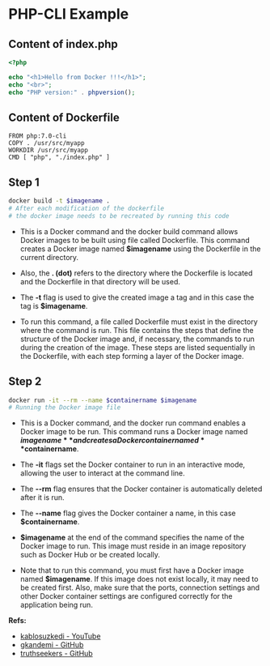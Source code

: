 # PHP-CLI Example

## Content of index.php

```php
<?php

echo "<h1>Hello from Docker !!!</h1>";
echo "<br>";
echo "PHP version:" . phpversion();
```

## Content of Dockerfile

```text
FROM php:7.0-cli
COPY . /usr/src/myapp
WORKDIR /usr/src/myapp
CMD [ "php", "./index.php" ]
```

## Step 1

```bash
docker build -t $imagename .
# After each modification of the dockerfile
# the docker image needs to be recreated by running this code
```

- This is a Docker command and the docker build command allows Docker images to be built using file called Dockerfile. This command creates a Docker image named **$imagename** using the Dockerfile in the current directory.

- Also, the **. (dot)** refers to the directory where the Dockerfile is located and the Dockerfile in that directory will be used.

- The **-t** flag is used to give the created image a tag and in this case the tag is **$imagename**.

- To run this command, a file called Dockerfile must exist in the directory where the command is run. This file contains the steps that define the structure of the Docker image and, if necessary, the commands to run during the creation of the image. These steps are listed sequentially in the Dockerfile, with each step forming a layer of the Docker image.

## Step 2

```bash
docker run -it --rm --name $containername $imagename
# Running the Docker image file
```

- This is a Docker command, and the docker run command enables a Docker image to be run. This command runs a Docker image named **$imagename** and creates a Docker container named **$containername**.

- The **-it** flags set the Docker container to run in an interactive mode, allowing the user to interact at the command line.

- The **--rm** flag ensures that the Docker container is automatically deleted after it is run.

- The **--name** flag gives the Docker container a name, in this case **$containername**.

- **$imagename** at the end of the command specifies the name of the Docker image to run. This image must reside in an image repository such as Docker Hub or be created locally.

- Note that to run this command, you must first have a Docker image named **$imagename**. If this image does not exist locally, it may need to be created first. Also, make sure that the ports, connection settings and other Docker container settings are configured correctly for the application being run.

**Refs:**

- [kablosuzkedi - YouTube](https://www.youtube.com/playlist?list=PL_f2F0Oyaj4_xkCDqnRWp4p5ypjDeC0kO)
- [gkandemi - GitHub](https://github.com/gkandemi/docker)
- [truthseekers - GitHub](https://github.com/truthseekers/php-docker-simple)
